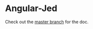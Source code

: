 # Angular-Jed

Check out the [master branch](https://github.com/romainberger/angular-jed) for the doc.
